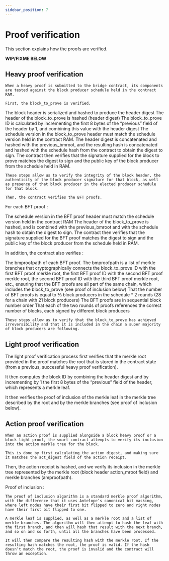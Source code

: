 ```yaml
---
sidebar_position: 7
---
```


# Proof verification

This section explains how the proofs are verified.

**WIP/FIXME BELOW**

## Heavy proof verification

	When a heavy proof is submitted to the bridge contract, its components are tested against the block producer schedule held in the contract RAM.

	First, the block_to_prove is verified. 

The block header is serialized and hashed to produce the header digest
The header of the block_to_prove is hashed (header digest)
The block_to_prove ID is calculated by incrementing the first 8 bytes of the “previous” field of the header by 1, and combining this value with the header digest
The schedule version in the block_to_prove header must match the schedule version held in the contract RAM. 
The header digest is concatenated and hashed with the previous_bmroot, and the resulting hash is concatenated and hashed with the schedule hash from the contract to obtain the digest to sign. 
The contract then verifies that the signature supplied for the block to prove matches the digest to sign and the public key of the block producer from the schedule held in RAM.

	These steps allow us to verify the integrity of the block header, the authenticity of the block producer signature for that block, as well as presence of that block producer in the elected producer schedule for that block. 

	Then, the contract verifies the BFT proofs. 

For each BFT proof :

The schedule version in the BFT proof header must match the schedule version held in the contract RAM
The header of the block_to_prove is hashed, and is combined with the previous_bmroot and with the schedule hash to obtain the digest to sign. 
The contract then verifies that the signature supplied for the BFT proof matches the digest to sign and the public key of the block producer from the schedule held in RAM.


In addition, the contract also verifies : 

The bmproofpath of each BFT proof. The bmproofpath is a list of merkle branches that cryptographically connects the block_to_prove ID with the first BFT proof merkle root, the first BFT proof ID with the second BFT proof merkle root, the second BFT proof ID with the third BFT proof merkle root, etc., ensuring that the BFT proofs are all part of the same chain, which includes the block_to_prove (see proof of inclusion below)
That the number of BFT proofs is equal to ⅔ block producers in the schedule * 2 rounds (28 for a chain with 21 block producers)
The BFT proofs are in sequential block number order
That each of the two rounds of proofs references the correct number of blocks, each signed by different block producers

	These steps allow us to verify that the block_to_prove has achieved irreversibility and that it is included in the chain a super majority of block producers are following.


## Light proof verification


The light proof verification process first verifies that the merkle root provided in the proof matches the root that is stored in the contract state (from a previous, successful heavy proof verification).

It then computes the block ID by combining the header digest and by incrementing by 1 the first 8 bytes of the “previous” field of the header, which represents a merkle leaf.

It then verifies the proof of inclusion of the merkle leaf in the merkle tree described by the root and by the merkle branches (see proof of inclusion below).
 

## Action proof verification


	When an action proof is supplied alongside a block heavy proof or a block light proof, the smart contract attempts to verify its inclusion into the action merkle tree for the block.

	This is done by first calculating the action digest, and making sure it matches the act_digest field of the action receipt.

Then, the action receipt is hashed, and we verify its inclusion in the merkle tree represented by the merkle root (block header action_mroot field) and merkle branches (amproofpath).

Proof of inclusion :

	The proof of inclusion algorithm is a standard merkle proof algorithm, with the difference that it uses Antelope’s canonical bit masking, where left nodes have their first bit flipped to zero and right nodes have their first bit flipped to one.

	A merkle leaf is supplied, as well as a merkle root and a list of merkle branches. The algorithm will then attempt to hash the leaf with the first branch, and then will hash that result with the next branch, and so on and so forth, until all the branches have been processed.

	It will then compare the resulting hash with the merkle root. If the resulting hash matches the root, the proof is valid. If the hash doesn’t match the root, the proof is invalid and the contract will throw an exception.
